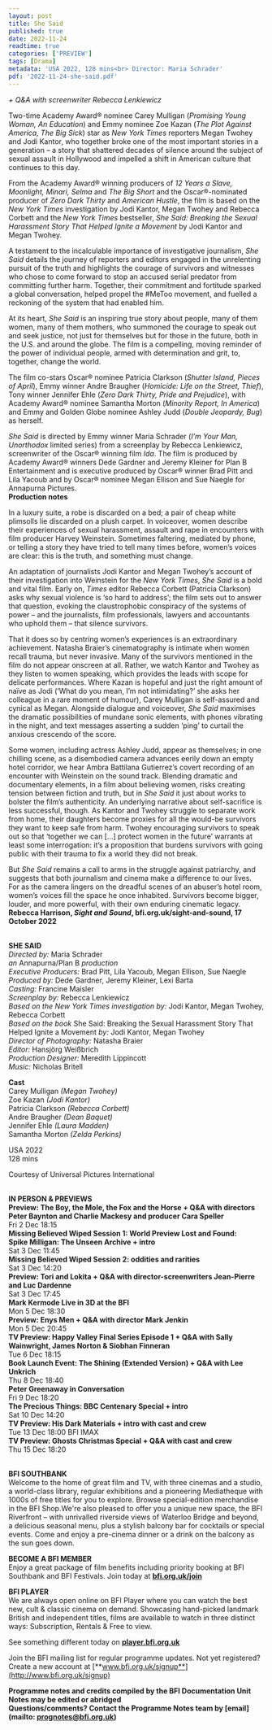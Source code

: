 ```yaml
---
layout: post
title: She Said
published: true
date: 2022-11-24
readtime: true
categories: ['PREVIEW']
tags: [Drama]
metadata: 'USA 2022, 128 mins<br> Director: Maria Schrader'
pdf: '2022-11-24-she-said.pdf'
---
```


_+ Q&A with screenwriter Rebecca Lenkiewicz_

Two-time Academy Award® nominee Carey Mulligan (_Promising Young Woman, An Education_) and Emmy nominee Zoe Kazan (_The Plot Against America, The Big Sick_) star as _New York Times_ reporters Megan Twohey and Jodi Kantor, who together broke one of the most important stories in a generation – a story that shattered decades of silence around the subject of sexual assault in Hollywood and impelled a shift in American culture that continues to this day.

From the Academy Award® winning producers of _12 Years a Slave, Moonlight, Minari, Selma_ and _The Big Short_ and the Oscar®-nominated producer of _Zero Dark Thirty_ and _American Hustle_, the film is based on the _New York Times_ investigation by Jodi Kantor, Megan Twohey and Rebecca Corbett and the _New York Times_ bestseller, _She Said: Breaking the Sexual Harassment Story That Helped Ignite a Movement_ by Jodi Kantor and Megan Twohey.

A testament to the incalculable importance of investigative journalism, _She Said_ details the journey of reporters and editors engaged in the unrelenting pursuit of the truth and highlights the courage of survivors and witnesses who chose to come forward to stop an accused serial predator from committing further harm. Together, their commitment and fortitude sparked a global conversation, helped propel the #MeToo movement, and fuelled a reckoning of the system that had enabled him.

At its heart, _She Said_ is an inspiring true story about people, many of them women, many of them mothers, who summoned the courage to speak out and seek justice, not just for themselves but for those in the future, both in the U.S. and around the globe. The film is a compelling, moving reminder of the power of individual people, armed with determination and grit, to, together, change the world.

The film co-stars Oscar® nominee Patricia Clarkson (_Shutter Island, Pieces of April_), Emmy winner Andre Braugher (_Homicide: Life on the Street, Thief_), Tony winner Jennifer Ehle (_Zero Dark Thirty, Pride and Prejudice_), with Academy Award® nominee Samantha Morton (_Minority Report, In America_) and Emmy and Golden Globe nominee Ashley Judd (_Double Jeopardy, Bug_) as herself.

_She Said_ is directed by Emmy winner Maria Schrader (_I’m Your Man, Unorthodox_ limited series) from a screenplay by Rebecca Lenkiewicz, screenwriter of the Oscar® winning film _Ida_. The film is produced by Academy Award® winners Dede Gardner and Jeremy Kleiner for Plan B Entertainment and is executive produced by Oscar® winner Brad Pitt and Lila Yacoub and by Oscar® nominee Megan Ellison and Sue Naegle for Annapurna Pictures.  
**Production notes**

In a luxury suite, a robe is discarded on a bed; a pair of cheap white plimsolls lie discarded on a plush carpet. In voiceover, women describe their experiences of sexual harassment, assault and rape in encounters with film producer Harvey Weinstein. Sometimes faltering, mediated by phone, or telling a story they have tried to tell many times before, women’s voices are clear: this is the truth, and something must change.

An adaptation of journalists Jodi Kantor and Megan Twohey’s account of their investigation into Weinstein for the _New York Times_, _She Said_ is a bold and vital film. Early on, _Times_ editor Rebecca Corbett (Patricia Clarkson) asks why sexual violence is ‘so hard to address’; the film sets out to answer that question, evoking the claustrophobic conspiracy of the systems of power – and the journalists, film professionals, lawyers and accountants who uphold them – that silence survivors.

That it does so by centring women’s experiences is an extraordinary achievement. Natasha Braier’s cinematography is intimate when women recall trauma, but never invasive. Many of the survivors mentioned in the film do not appear onscreen at all. Rather, we watch Kantor and Twohey as they listen to women speaking, which provides the leads with scope for delicate performances. Where Kazan is hopeful and just the right amount of naïve as Jodi (‘What do you mean, I’m not intimidating?’ she asks her colleague in a rare moment of humour), Carey Mulligan is self-assured and cynical as Megan. Alongside dialogue and voiceover, _She Said_ maximises the dramatic possibilities of mundane sonic elements, with phones vibrating in the night, and text messages asserting a sudden ‘ping’ to curtail the anxious crescendo of the score.

Some women, including actress Ashley Judd, appear as themselves; in one chilling scene, as a disembodied camera advances eerily down an empty hotel corridor, we hear Ambra Battilana Gutierrez’s covert recording of an encounter with Weinstein on the sound track. Blending dramatic and documentary elements, in a film about believing women, risks creating tension between fiction and truth, but in _She Said_ it just about works to bolster the film’s authenticity. An underlying narrative about self-sacrifice is less successful, though. As Kantor and Twohey struggle to separate work from home, their daughters become proxies for all the would-be survivors they want to keep safe from harm. Twohey encouraging survivors to speak out so that ‘together we can […] protect women in the future’ warrants at least some interrogation: it’s a proposition that burdens survivors with going public with their trauma to fix a world they did not break.

But _She Said_ remains a call to arms in the struggle against patriarchy, and suggests that both journalism and cinema make a difference to our lives.  For as the camera lingers on the dreadful scenes of an abuser’s hotel room, women’s voices fill the space he once inhabited. Survivors become bigger, louder, and more powerful, with their own enduring cinematic legacy.  
**Rebecca Harrison, _Sight and Sound_, bfi.org.uk/sight-and-sound, 17 October 2022**
<br><br>

**SHE SAID**<br>
_Directed by:_ Maria Schrader<br>
_an_ Annapurna/Plan B _production_<br>
_Executive Producers:_ Brad Pitt, Lila Yacoub,  Megan Ellison, Sue Naegle<br>
_Produced by:_ Dede Gardner, Jeremy Kleiner,  Lexi Barta<br>
_Casting:_ Francine Maisler<br>
_Screenplay by:_ Rebecca Lenkiewicz<br>
_Based on the New York Times investigation by:_ Jodi Kantor, Megan Twohey, Rebecca Corbett<br>
_Based on the book_ She Said: Breaking the Sexual Harassment Story That Helped Ignite a Movement _by:_ Jodi Kantor, Megan Twohey<br>
_Director of Photography:_ Natasha Braier<br>
_Editor:_ Hansjörg Weißbrich<br>
_Production Designer:_ Meredith Lippincott<br>
_Music:_ Nicholas Britell<br>

**Cast**<br>
Carey Mulligan _(Megan Twohey)_<br>
Zoe Kazan _(Jodi Kantor)_<br>
Patricia Clarkson _(Rebecca Corbett)_<br>
Andre Braugher _(Dean Baquet)_<br>
Jennifer Ehle _(Laura Madden)_<br>
Samantha Morton _(Zelda Perkins)_<br>

USA 2022<br>
128 mins

Courtesy of Universal Pictures International<br>
<br>

**IN PERSON & PREVIEWS**<br>
**Preview: The Boy, the Mole, the Fox and the Horse + Q&A with directors Peter Baynton and Charlie Mackesy and producer Cara Speller**<br>
Fri 2 Dec 18:15<br>
**Missing Believed Wiped Session 1:  World Preview Lost and Found:  
Spike Milligan: The Unseen Archive + intro**<br>
Sat 3 Dec 11:45<br>
**Missing Believed Wiped Session 2:  oddities and rarities**<br>
Sat 3 Dec 14:20<br>
**Preview: Tori and Lokita + Q&A with director-screenwriters Jean-Pierre and Luc Dardenne**<br>
Sat 3 Dec 17:45<br>
**Mark Kermode Live in 3D at the BFI**<br>
Mon 5 Dec 18:30<br>
**Preview: Enys Men + Q&A with director  Mark Jenkin**<br>
Mon 5 Dec 20:45<br>
**TV Preview: Happy Valley Final Series Episode 1 + Q&A with Sally Wainwright, James Norton & Siobhan Finneran**<br>
Tue 6 Dec 18:15<br>
**Book Launch Event: The Shining  (Extended Version) + Q&A with Lee Unkrich**<br>
Thu 8 Dec 18:40<br>
**Peter Greenaway in Conversation**<br>
Fri 9 Dec 18:20<br>
**The Precious Things:  BBC Centenary Special + intro**<br>
Sat 10 Dec 14:20<br>
**TV Preview: His Dark Materials + intro with  cast and crew**<br>
Tue 13 Dec 18:00 BFI IMAX<br>
**TV Preview: Ghosts Christmas Special + Q&A with cast and crew**<br>
Thu 15 Dec 18:20<br>
<br>

**BFI SOUTHBANK**  
Welcome to the home of great film and TV, with three cinemas and a studio, a world-class library, regular exhibitions and a pioneering Mediatheque with 1000s of free titles for you to explore. Browse special-edition merchandise in the BFI Shop.We&#39;re also pleased to offer you a unique new space, the BFI Riverfront – with unrivalled riverside views of Waterloo Bridge and beyond, a delicious seasonal menu, plus a stylish balcony bar for cocktails or special events. Come and enjoy a pre-cinema dinner or a drink on the balcony as the sun goes down.  

**BECOME A BFI MEMBER**  
Enjoy a great package of film benefits including priority booking at BFI Southbank and BFI Festivals. Join today at [**bfi.org.uk/join**](http://www.bfi.org.uk/join)  

**BFI PLAYER**  
 We are always open online on BFI Player where you can watch the best new, cult &amp; classic cinema on demand. Showcasing hand-picked landmark British and independent titles, films are available to watch in three distinct ways: Subscription, Rentals &amp; Free to view.  

See something different today on [**player.bfi.org.uk**](https://player.bfi.org.uk)  

Join the BFI mailing list for regular programme updates. Not yet registered? Create a new account at [**www.bfi.org.uk/signup**](http://www.bfi.org.uk/signup)

**Programme notes and credits compiled by the BFI Documentation Unit  
Notes may be edited or abridged  
Questions/comments? Contact the Programme Notes team by [email](mailto: prognotes@bfi.org.uk)**

<!--stackedit_data:
eyJoaXN0b3J5IjpbLTEwMTEwNzMxMzNdfQ==
-->
